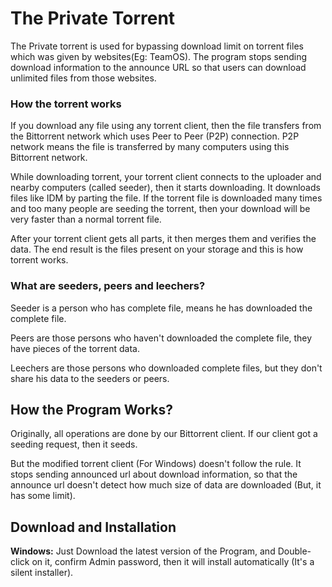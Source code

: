 # The Private Torrent
The Private torrent is used for bypassing download limit on torrent files which was given by websites(Eg: TeamOS). The program stops sending download information to the announce URL so that users can download unlimited files from those websites.

### How the torrent works
If you download any file using any torrent client, then the file transfers from the Bittorrent network which uses Peer to Peer (P2P) connection. P2P network means the file is transferred by many computers using this Bittorrent network.

While downloading torrent, your torrent client connects to the uploader and nearby computers (called seeder), then it starts downloading. It downloads files like IDM by parting the file. If the torrent file is downloaded many times and too many people are seeding the torrent, then your download will be very faster than a normal torrent file.

After your torrent client gets all parts, it then merges them and verifies the data. The end result is the files present on your storage and this is how torrent works.

### What are seeders, peers and leechers?  
Seeder is a person who has complete file, means he has downloaded the complete file.

Peers are those persons who haven't downloaded the complete file, they have pieces of the torrent data.

Leechers are those persons who downloaded complete files, but they don't share his data to the seeders or peers.

## How the Program Works?  
Originally, all operations are done by our Bittorrent client. If our client got a seeding request, then it seeds.

But the modified torrent client (For Windows) doesn't follow the rule. It stops sending announced url about download information, so that the announce url doesn't detect how much size of data are downloaded (But, it has some limit).

## Download and Installation

**Windows:**
Just Download the latest version of the Program, and Double-click on it, confirm Admin password, then it will install automatically (It's a silent installer).
